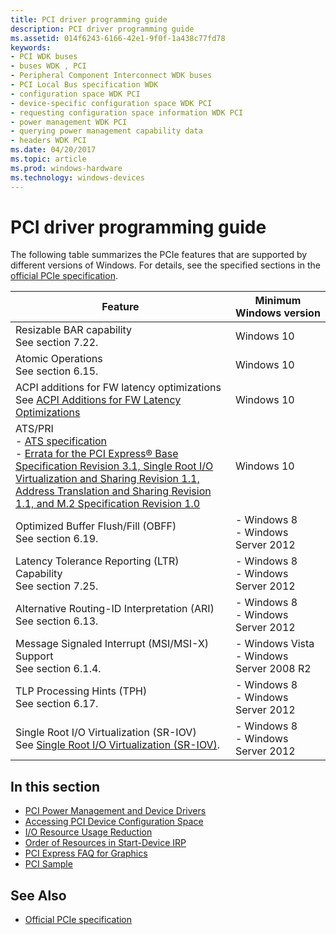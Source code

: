 ```yaml
---
title: PCI driver programming guide
description: PCI driver programming guide
ms.assetid: 014f6243-6166-42e1-9f0f-1a438c77fd78
keywords:
- PCI WDK buses
- buses WDK , PCI
- Peripheral Component Interconnect WDK buses
- PCI Local Bus specification WDK
- configuration space WDK PCI
- device-specific configuration space WDK PCI
- requesting configuration space information WDK PCI
- power management WDK PCI
- querying power management capability data
- headers WDK PCI
ms.date: 04/20/2017
ms.topic: article
ms.prod: windows-hardware
ms.technology: windows-devices
---
```


# PCI driver programming guide

The following table summarizes the PCIe features that are supported by different versions of Windows. For details, see the specified sections in the [official PCIe specification](https://pcisig.com/specifications/review-zone).

|Feature|Minimum Windows version|
|----|----|
|Resizable BAR capability</br>See section 7.22.|Windows 10|
|Atomic Operations</br>See section 6.15.|Windows 10|
|ACPI additions for FW latency optimizations</br>See [ACPI Additions for FW Latency Optimizations]( https://go.microsoft.com/fwlink/p/?LinkId=787058)|Windows 10|
|ATS/PRI</br>-  [ATS specification](https://go.microsoft.com/fwlink/p/?LinkId=787061)</br>-  [Errata for the PCI Express&#174; Base Specification Revision 3.1, Single Root I/O Virtualization and Sharing Revision 1.1, Address Translation and Sharing Revision 1.1, and M.2 Specification Revision 1.0](https://go.microsoft.com/fwlink/p/?LinkId=787060)|Windows 10|
|Optimized Buffer Flush/Fill (OBFF)</br>See section 6.19.|-  Windows 8</br>-  Windows Server 2012|
|Latency Tolerance Reporting (LTR) Capability</br>See section 7.25.|- Windows 8</br>-  Windows Server 2012|
|Alternative Routing-ID Interpretation (ARI)</br>See section 6.13.|-  Windows 8</br>-  Windows Server 2012|
|Message Signaled Interrupt (MSI/MSI-X) Support</br>See section 6.1.4.|-  Windows Vista</br>-  Windows Server 2008 R2|
|TLP Processing Hints (TPH)</br>See section 6.17.|-  Windows 8</br>-  Windows Server 2012|
|Single Root I/O Virtualization (SR-IOV)</br>See [Single Root I/O Virtualization (SR-IOV)](../network/single-root-i-o-virtualization--sr-iov-.md).|-  Windows 8</br>-  Windows Server 2012|

## In this section

- [PCI Power Management and Device Drivers](./pci-power-management-and-device-drivers.md)
- [Accessing PCI Device Configuration Space](./accessing-pci-device-configuration-space.md)
- [I/O Resource Usage Reduction](./i-o-resource-usage-reduction.md)
- [Order of Resources in Start-Device IRP](./order-of-resources-in-start-device-irp.md)
- [PCI Express FAQ for Graphics](./pci-express-faq-for-graphics.md)
- [PCI Sample](./pci-sample.md)

## See Also

- [Official PCIe specification](https://pcisig.com/specifications/review-zone)